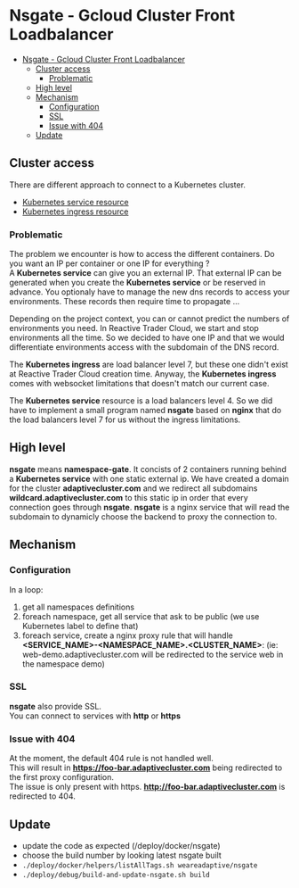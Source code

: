 # Nsgate - Gcloud Cluster Front Loadbalancer

- [Nsgate - Gcloud Cluster Front Loadbalancer](#nsgate---gcloud-cluster-front-loadbalancer)
    - [Cluster access](#cluster-access)
        - [Problematic](#problematic)
    - [High level](#high-level)
    - [Mechanism](#mechanism)
        - [Configuration](#configuration)
        - [SSL](#ssl)
        - [Issue with 404](#issue-with-404)
    - [Update](#update)

## Cluster access
There are different approach to connect to a Kubernetes cluster.
- [Kubernetes service resource][service-official-doc]
- [Kubernetes ingress resource][ingress-official-doc]

### Problematic
The problem we encounter is how to access the different containers. Do you want an IP per container or one IP for everything ?  
A **Kubernetes service** can give you an external IP. That external IP can be generated when you create the **Kubernetes service** or be reserved in advance. You optionaly have to manage the new dns records to access your environments. These records then require time to propagate ...

Depending on the project context, you can or cannot predict the numbers of environments you need. In Reactive Trader Cloud, we start and stop environments all the time. So we decided to have one IP and that we would differentiate environments access with the subdomain of the DNS record.

The **Kubernetes ingress** are load balancer level 7, but these one didn't exist at Reactive Trader Cloud creation time. Anyway, the **Kubernetes ingress** comes with websocket limitations that doesn't match our current case.

The **Kubernetes service** resource is a load balancers level 4. So we did have to implement a small program named **nsgate** based on **nginx** that do the load balancers level 7 for us without the ingress limitations.

## High level
**nsgate** means **namespace-gate**. It concists of 2 containers running behind a **Kubernetes service** with one static external ip. We have created a domain for the cluster **adaptivecluster.com** and we redirect all subdomains **wildcard.adaptivecluster.com** to this static ip in order that every connection goes through **nsgate**. **nsgate** is a nginx service that will read the subdomain to dynamicly choose the backend to proxy the connection to.

## Mechanism
### Configuration
In a loop:
1) get all namespaces definitions
1) foreach namespace, get all service that ask to be public (we use Kubernetes label to define that)
1) foreach service, create a nginx proxy rule that will handle **<SERVICE_NAME>-<NAMESPACE_NAME>.<CLUSTER_NAME>**: (ie: web-demo.adaptivecluster.com will be redirected to the service web in the namespace demo)

### SSL
**nsgate** also provide SSL.  
You can connect to services with **http** or **https**

### Issue with 404
At the moment, the default 404 rule is not handled well.  
This will result in **https://foo-bar.adaptivecluster.com** being redirected to the first proxy configuration.  
The issue is only present with https. **http://foo-bar.adaptivecluster.com** is redirected to 404.

[service-official-doc]: https://Kubernetes.io/docs/concepts/services-networking/service/
[ingress-official-doc]: https://Kubernetes.io/docs/concepts/services-networking/ingress/

## Update
- update the code as expected (/deploy/docker/nsgate)
- choose the build number by looking latest nsgate built
- `./deploy/docker/helpers/listAllTags.sh weareadaptive/nsgate`
- `./deploy/debug/build-and-update-nsgate.sh build`
